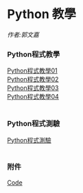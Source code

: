 # Python 教學
*作者:郭文嘉*
<br/>
### Python程式教學
[Python程式教學01](./file/tutorial01.md)<br/>
[Python程式教學02](./file/tutorial02.md)<br/>
[Python程式教學03](./file/tutorial03.md)<br/>
[Python程式教學04](./file/tutorial04.md)<br/>
<br/>
### Python程式測驗
[Python程式測驗](./file/problem.md)<br/>
<br/>
### 附件
[Code](./file/code)<br/>
<br/>
